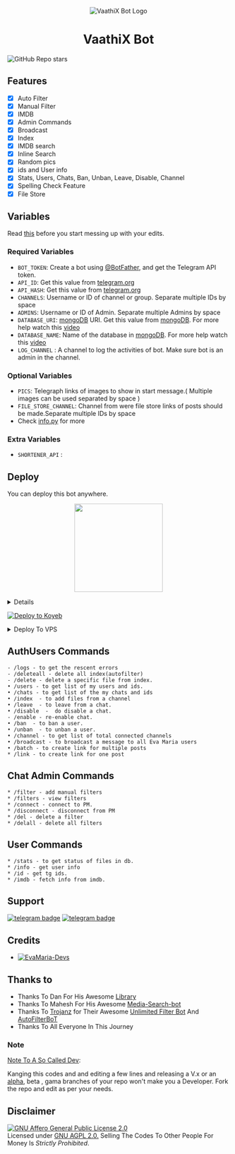 <p align="center">
  <img src="" alt="VaathiX Bot Logo">
</p>
<h1 align="center">
  <b>VaathiX Bot</b>
</h1>

![GitHub Repo stars](https://img.shields.io/github/stars/nesamanix1/VaathiXbot?color=red&logo=Stars&style=for-the-badge)

## Features

- [x] Auto Filter
- [x] Manual Filter
- [x] IMDB
- [x] Admin Commands
- [x] Broadcast
- [x] Index
- [x] IMDB search
- [x] Inline Search
- [x] Random pics
- [x] ids and User info 
- [x] Stats, Users, Chats, Ban, Unban, Leave, Disable, Channel
- [x] Spelling Check Feature
- [x] File Store
## Variables

Read [this](https://telegram.dog/TeamEvamaria/12) before you start messing up with your edits.

### Required Variables
- `BOT_TOKEN`: Create a bot using [@BotFather](https://telegram.dog/BotFather), and get the Telegram API token.
- `API_ID`: Get this value from [telegram.org](https://my.telegram.org/apps)
- `API_HASH`: Get this value from [telegram.org](https://my.telegram.org/apps)
- `CHANNELS`: Username or ID of channel or group. Separate multiple IDs by space
- `ADMINS`: Username or ID of Admin. Separate multiple Admins by space
- `DATABASE_URI`: [mongoDB](https://www.mongodb.com) URI. Get this value from [mongoDB](https://www.mongodb.com). For more help watch this [video](https://youtu.be/1G1XwEOnxxo)
- `DATABASE_NAME`: Name of the database in [mongoDB](https://www.mongodb.com). For more help watch this [video](https://youtu.be/1G1XwEOnxxo)
- `LOG_CHANNEL` : A channel to log the activities of bot. Make sure bot is an admin in the channel.
### Optional Variables
- `PICS`: Telegraph links of images to show in start message.( Multiple images can be used separated by space )
- `FILE_STORE_CHANNEL`: Channel from were file store links of posts should be made.Separate multiple IDs by space
- Check [info.py](https://github.com/EvamariaTG/evamaria/blob/master/info.py) for more
### Extra Variables
- `SHORTENER_API` : 

## Deploy
You can deploy this bot anywhere.
<p align="center">
  <a href="https://youtube.com/channel/UCf_dVNrilcT0V2R--HbYpMA">
        <img src="https://img.shields.io/badge/𝐒𝐔𝐁𝐒𝐂𝐑𝐈𝐁𝐄-red?logo=youtube" width="200">
  </p>

<details><summary>Deploy To Heroku</summary>
<p>
<br>
<a href="https://telegram.dog/XTZ_HerokuBot?start=RXZhbWFyaWFURy9FdmFNYXJpYSBtYXN0ZXI">
  <img src="https://www.herokucdn.com/deploy/button.svg" alt="Deploy">
</a>
</p>
</details>

[![Deploy to Koyeb](https://www.koyeb.com/static/images/deploy/button.svg)](https://app.koyeb.com/deploy?type=git&repository=github.com/Nesamanix1/VaathiXBOT&branch=master&name=vaathixbot)

<details><summary>Deploy To VPS</summary>
<p>
<pre>
git clone https://github.com/EvamariaTG/evamaria
# Install Packages
pip3 install -U -r requirements.txt
Edit info.py with variables as given below then run bot
python3 bot.py
</pre>
</p>
</details>


## AuthUsers Commands
```
- /logs - to get the rescent errors
- /deleteall - delete all index(autofilter)
- /delete - delete a specific file from index.
• /users - to get list of my users and ids.
• /chats - to get list of the my chats and ids 
• /index  - to add files from a channel
• /leave  - to leave from a chat.
• /disable  -  do disable a chat.
- /enable - re-enable chat.
• /ban  - to ban a user.
• /unban  - to unban a user.
• /channel - to get list of total connected channels
• /broadcast - to broadcast a message to all Eva Maria users
• /batch - to create link for multiple posts
* /link - to create link for one post
```
## Chat Admin Commands
```
* /filter - add manual filters
* /filters - view filters
* /connect - connect to PM.
* /disconnect - disconnect from PM
* /del - delete a filter
* /delall - delete all filters
```
## User Commands
```
* /stats - to get status of files in db.
* /info - get user info
* /id - get tg ids.
* /imdb - fetch info from imdb.
```
## Support
[![telegram badge](https://img.shields.io/badge/Telegram-Group-30302f?style=flat&logo=telegram)](https://telegram.dog/TAMILMIRROR)
[![telegram badge](https://img.shields.io/badge/Telegram-Channel-30302f?style=flat&logo=telegram)](https://telegram.dog/JOKERBOTS)

## Credits 
* [![EvaMaria-Devs](https://img.shields.io/static/v1?label=EvaMaria&message=devs&color=critical)](https://telegram.dog/EvaMariaDevs)


## Thanks to 
 - Thanks To Dan For His Awesome [Library](https://github.com/pyrogram/pyrogram)
 - Thanks To Mahesh For His Awesome [Media-Search-bot](https://github.com/Mahesh0253/Media-Search-bot)
 - Thanks To [Trojanz](https://github.com/trojanzhex) for Their Awesome [Unlimited Filter Bot](https://github.com/TroJanzHEX/Unlimited-Filter-Bot) And [AutoFilterBoT](https://github.com/trojanzhex/auto-filter-bot)
 - Thanks To All Everyone In This Journey

### Note

[Note To A So Called Dev](https://telegram.dog/subin_works/203): 

Kanging this codes and and editing a few lines and releasing a V.x  or an [alpha](https://telegram.dog/subin_works/204), beta , gama branches of your repo won't make you a Developer.
Fork the repo and edit as per your needs.

## Disclaimer
[![GNU Affero General Public License 2.0](https://www.gnu.org/graphics/agplv3-155x51.png)](https://www.gnu.org/licenses/agpl-3.0.en.html#header)    
Licensed under [GNU AGPL 2.0.](https://github.com/EvamariaTG/evamaria/blob/master/LICENSE)
Selling The Codes To Other People For Money Is *Strictly Prohibited*.
